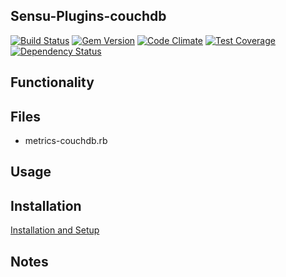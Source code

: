 
## Sensu-Plugins-couchdb

[![Build Status](https://travis-ci.org/sensu-plugins/sensu-plugins-couchdb.svg?branch=master)](https://travis-ci.org/sensu-plugins/sensu-plugins-couchdb)
[![Gem Version](https://badge.fury.io/rb/sensu-plugins-couchdb.svg)](http://badge.fury.io/rb/sensu-plugins-couchdb)
[![Code Climate](https://codeclimate.com/github/sensu-plugins/sensu-plugins-couchdb/badges/gpa.svg)](https://codeclimate.com/github/sensu-plugins/sensu-plugins-couchdb)
[![Test Coverage](https://codeclimate.com/github/sensu-plugins/sensu-plugins-couchdb/badges/coverage.svg)](https://codeclimate.com/github/sensu-plugins/sensu-plugins-couchdb)
[![Dependency Status](https://gemnasium.com/sensu-plugins/sensu-plugins-couchdb.svg)](https://gemnasium.com/sensu-plugins/sensu-plugins-couchdb)

## Functionality

## Files

- metrics-couchdb.rb

## Usage

## Installation

[Installation and Setup](http://sensu-plugins.io/docs/installation_instructions.html)

## Notes
